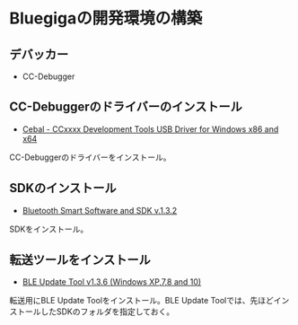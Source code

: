 # Bluegigaの開発環境の構築

## デバッカー

* CC-Debugger

## CC-Debuggerのドライバーのインストール

* [Cebal - CCxxxx Development Tools USB Driver for Windows x86 and x64 ](http://www.ti.com/jp/lit/zip/swrc212) 

CC-Debuggerのドライバーをインストール。

## SDKのインストール

* [Bluetooth Smart Software and SDK v.1.3.2](https://www.bluegiga.com/en-US/products/ble113-bluetooth-smart-module/#login-modal)

SDKをインストール。

## 転送ツールをインストール

* [BLE Update Tool v1.3.6 (Windows XP,7,8 and 10)](https://www.bluegiga.com/en-US/products/ble113-bluetooth-smart-module/#login-modal) 

転送用にBLE Update Toolをインストール。BLE Update Toolでは、先ほどインストールしたSDKのフォルダを指定しておく。